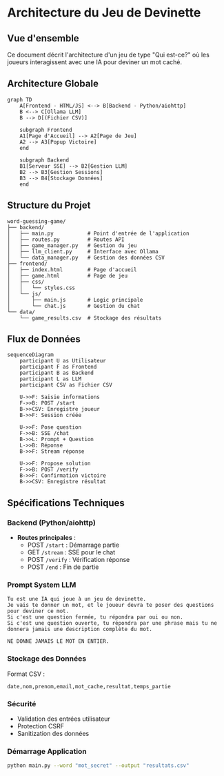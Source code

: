 # Architecture du Jeu de Devinette

## Vue d'ensemble
Ce document décrit l'architecture d'un jeu de type "Qui est-ce?" où les joueurs interagissent avec une IA pour deviner un mot caché.

## Architecture Globale

```mermaid
graph TD
    A[Frontend - HTML/JS] <--> B[Backend - Python/aiohttp]
    B <--> C[Ollama LLM]
    B --> D[(Fichier CSV)]
    
    subgraph Frontend
    A1[Page d'Accueil] --> A2[Page de Jeu]
    A2 --> A3[Popup Victoire]
    end
    
    subgraph Backend
    B1[Serveur SSE] --> B2[Gestion LLM]
    B2 --> B3[Gestion Sessions]
    B3 --> B4[Stockage Données]
    end
```

## Structure du Projet
```
word-guessing-game/
├── backend/
│   ├── main.py           # Point d'entrée de l'application
│   ├── routes.py         # Routes API
│   ├── game_manager.py   # Gestion du jeu
│   ├── llm_client.py     # Interface avec Ollama
│   └── data_manager.py   # Gestion des données CSV
├── frontend/
│   ├── index.html        # Page d'accueil
│   ├── game.html         # Page de jeu
│   ├── css/
│   │   └── styles.css
│   └── js/
│       ├── main.js       # Logic principale
│       └── chat.js       # Gestion du chat
└── data/
    └── game_results.csv  # Stockage des résultats
```

## Flux de Données

```mermaid
sequenceDiagram
    participant U as Utilisateur
    participant F as Frontend
    participant B as Backend
    participant L as LLM
    participant CSV as Fichier CSV

    U->>F: Saisie informations
    F->>B: POST /start
    B->>CSV: Enregistre joueur
    B->>F: Session créée
    
    U->>F: Pose question
    F->>B: SSE /chat
    B->>L: Prompt + Question
    L->>B: Réponse
    B->>F: Stream réponse
    
    U->>F: Propose solution
    F->>B: POST /verify
    B->>F: Confirmation victoire
    B->>CSV: Enregistre résultat
```

## Spécifications Techniques

### Backend (Python/aiohttp)
- **Routes principales** :
  - POST `/start` : Démarrage partie
  - GET `/stream` : SSE pour le chat
  - POST `/verify` : Vérification réponse
  - POST `/end` : Fin de partie

### Prompt System LLM
```
Tu est une IA qui joue à un jeu de devinette.
Je vais te donner un mot, et le joueur devra te poser des questions pour deviner ce mot.
Si c'est une question fermée, tu répondra par oui ou non.
Si c'est une question ouverte, tu répondra par une phrase mais tu ne donnera jamais une description complète du mot.    

NE DONNE JAMAIS LE MOT EN ENTIER.
```

### Stockage des Données
Format CSV :
```csv
date,nom,prenom,email,mot_cache,resultat,temps_partie
```

### Sécurité
- Validation des entrées utilisateur
- Protection CSRF
- Sanitization des données

### Démarrage Application
```bash
python main.py --word "mot_secret" --output "resultats.csv"